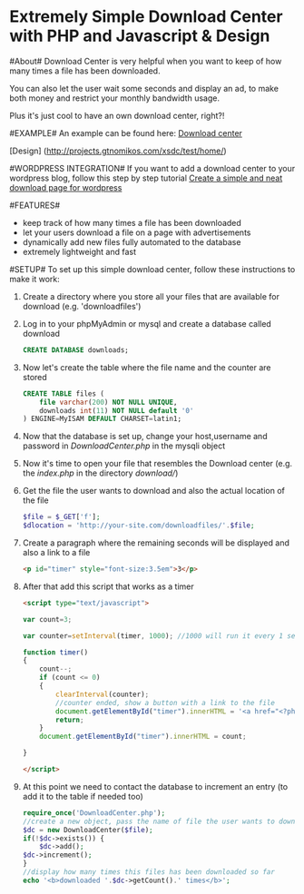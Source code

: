 Extremely Simple Download Center with PHP and Javascript & Design
=========================================================

#About#
Download Center is very helpful when you want to keep of how many times a file has been downloaded.

You can also let the user wait some seconds and display an ad, to make both money and restrict your monthly bandwidth usage.

Plus it's just cool to have an own download center, right?!

#EXAMPLE#
An example can be found here: [Download center](http://lab.christian-fei.com/download-center/)

[Design] (http://projects.gtnomikos.com/xsdc/test/home/)

#WORDPRESS INTEGRATION#
If you want to add a download center to your wordpress blog, follow this step by step tutorial
[Create a simple and neat download page for wordpress](http://christian-fei.com/tutorials/create-a-simple-neat-download-page-for-wordpress-javascript/)

#FEATURES#
- keep track of how many times a file has been downloaded
- let your users download a file on a page with advertisements
- dynamically add new files fully automated to the database
- extremely lightweight and fast

#SETUP#
To set up this simple download center, follow these instructions to make it work:

1. Create a directory where you store all your files that are available for download (e.g. 'downloadfiles')

2. Log in to your phpMyAdmin or mysql and create a database called download
    ````sql
    CREATE DATABASE downloads;
    ````

3. Now let's create the table where the file name and the counter are stored
    ````sql
    CREATE TABLE files (
		file varchar(200) NOT NULL UNIQUE,
  		downloads int(11) NOT NULL default '0'
	) ENGINE=MyISAM DEFAULT CHARSET=latin1;
    ````

4. Now that the database is set up, change your host,username and password in *DownloadCenter.php* in the mysqli object

5. Now it's time to open your file that resembles the Download center (e.g. the *index.php* in the directory *download/*)

6. Get the file the user wants to download and also the actual location of the file
	````php
	$file = $_GET['f'];
	$dlocation = 'http://your-site.com/downloadfiles/'.$file;
	````

7. Create a paragraph where the remaining seconds will be displayed and also a link to a file
    ````html
    <p id="timer" style="font-size:3.5em">3</p>
    ````

8. After that add this script that works as a timer
	````html
	<script type="text/javascript">
	````
    ````javascript
	var count=3;

	var counter=setInterval(timer, 1000); //1000 will run it every 1 second

	function timer()
	{
		count--;
		if (count <= 0)
		{
			clearInterval(counter);
			//counter ended, show a button with a link to the file
			document.getElementById("timer").innerHTML = '<a href="<?php echo $dlocation;?>">download</a> :)<br>';
			return;
		}
		document.getElementById("timer").innerHTML = count;

	}
    ````
    ````html
	</script>
	````

9. At this point we need to contact the database to increment an entry (to add it to the table if needed too)
    ````php
    require_once('DownloadCenter.php');
	//create a new object, pass the name of file the user wants to download
	$dc = new DownloadCenter($file);
	if(!$dc->exists()) {
		$dc->add();
	$dc->increment();
	}
	//display how many times this files has been downloaded so far
	echo '<b>downloaded '.$dc->getCount().' times</b>';
    ````
